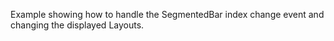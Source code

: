Example showing how to handle the SegmentedBar index change event and changing the displayed Layouts.


<snippet id='segmented-bar-view-xml'/>

<snippet id='segmented-bar-view-code'/>